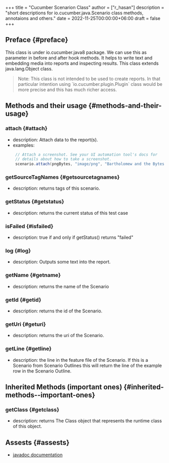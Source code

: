 +++
title = "Cucumber Scenarion Class"
author = ["r_hasan"]
description = "short descriptions for io.cucumber.java.Scenario class methods, annotaions and others."
date = 2022-11-25T00:00:00+06:00
draft = false
+++

## Preface {#preface}

This class is under io.cucumber.java8 package. We can use this as parameter in before and after hook methods. It helps to write text and embedding media into reports and inspecting results. This class extends java.lang.Object class.

> Note: This class is not intended to be used to create reports. In that particular intention using \`io.cucumber.plugin.Plugin\` class would be
> more precise and this has much richer access.


## Methods and their usage {#methods-and-their-usage}


### attach {#attach}

-   description: Attach data to the report(s).
-   examples:
    ```java
     // Attach a screenshot. See your UI automation tool's docs for
     // details about how to take a screenshot.
     scenario.attach(pngBytes, "image/png", "Bartholomew and the Bytes of the Oobleck");
    ```


### getSourceTagNames {#getsourcetagnames}

-   description: returns tags of this scenario.


### getStatus {#getstatus}

-   description: returns the current status of this test case


### isFailed {#isfailed}

-   description: true if and only if getStatus() returns "failed"


### log {#log}

-   description: Outputs some text into the report.


### getName {#getname}

-   description: returns the name of the Scenario


### getId {#getid}

-   description: returns the id of the Scenario.


### getUri {#geturi}

-   description: returns the uri of the Scenario.


### getLine {#getline}

-   description: the line in the feature file of the Scenario. If this is a Scenario from Scenario Outlines this will return the line of the example row in the Scenario Outline.


## Inherited Methods (important ones) {#inherited-methods--important-ones}


### getClass {#getclass}

-   description: returns The Class object that represents the runtime class of this object.


## Assests {#assests}

-   [javadoc documentation](https://javadoc.io/static/io.cucumber/cucumber-java8/6.9.1/io/cucumber/java8/Scenario.html)
